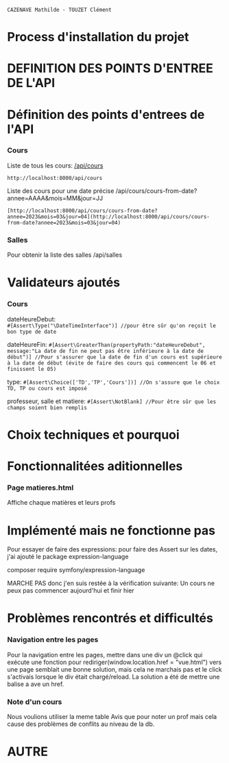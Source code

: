 `CAZENAVE Mathilde - TOUZET Clément`

# Process d'installation du projet

# DEFINITION DES POINTS D'ENTREE DE L'API

# Définition des points d'entrees de l'API

### Cours

Liste de tous les cours:
[/api/cours](http://localhost:8000/api/cours)

```
http://localhost:8000/api/cours
```

Liste des cours pour une date précise
/api/cours/cours-from-date?annee=AAAA&mois=MM&jour=JJ

```
[http://localhost:8000/api/cours/cours-from-date?annee=2023&mois=03&jour=04](http://localhost:8000/api/cours/cours-from-date?annee=2023&mois=03&jour=04)
```

### Salles

Pour obtenir la liste des salles
/api/salles

# Validateurs ajoutés

### Cours

dateHeureDebut:  
 `#[Assert\Type("\DateTimeInterface")] //pour être sûr qu'on reçoit le bon type de date`

dateHeureFin: `#[Assert\GreaterThan(propertyPath:"dateHeureDebut", message:"La date de fin ne peut pas être inférieure à la date de début")] //Pour s'assurer que la date de fin d'un cours est supérieure à la date de début (évite de faire des cours qui commencent le 06 et finissent le 05)`

type:
`#[Assert\Choice(['TD','TP','Cours'])] //On s'assure que le choix TD, TP ou cours est imposé`

professeur, salle et matiere: `#[Assert\NotBlank] //Pour être sûr que les champs soient bien remplis`

# Choix techniques et pourquoi

# Fonctionnalitées aditionnelles

### Page matieres.html

Affiche chaque matières et leurs profs

# Implémenté mais ne fonctionne pas

Pour essayer de faire des expressions: pour faire des Assert sur les dates, j'ai ajouté le package expression-language

composer require symfony/expression-language

MARCHE PAS donc j'en suis restée à la vérification suivante:
Un cours ne peux pas commencer aujourd'hui et finir hier

# Problèmes rencontrés et difficultés

### Navigation entre les pages

Pour la navigation entre les pages, mettre dans une div un @click qui exécute une fonction pour rediriger(window.location.href = "vue.html") vers une page semblait une bonne solution, mais cela ne marchais pas et le click s'activais lorsque le div était chargé/reload. La solution a été de mettre une balise a ave un href.

### Note d'un cours

Nous voulions utiliser la meme table Avis que pour noter un prof mais cela cause des problèmes de conflits au niveau de la db.

# AUTRE
